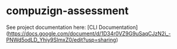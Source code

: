 # compuzign-assessment

See project documentation here: [CLI Documentation] (https://docs.google.com/document/d/1D34r0VZ9G9uSaqCJzN2i_-PNWd5odLD_Yhiy9SImxZ0/edit?usp=sharing)